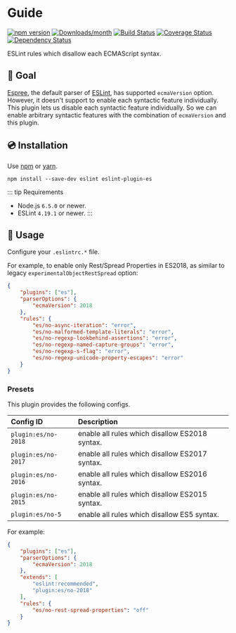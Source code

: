# Guide

[![npm version](https://img.shields.io/npm/v/eslint-plugin-es.svg)](https://www.npmjs.com/package/eslint-plugin-es)
[![Downloads/month](https://img.shields.io/npm/dm/eslint-plugin-es.svg)](http://www.npmtrends.com/eslint-plugin-es)
[![Build Status](https://travis-ci.org/mysticatea/eslint-plugin-es.svg?branch=master)](https://travis-ci.org/mysticatea/eslint-plugin-es)
[![Coverage Status](https://codecov.io/gh/mysticatea/eslint-plugin-es/branch/master/graph/badge.svg)](https://codecov.io/gh/mysticatea/eslint-plugin-es)
[![Dependency Status](https://david-dm.org/mysticatea/eslint-plugin-es.svg)](https://david-dm.org/mysticatea/eslint-plugin-es)

ESLint rules which disallow each ECMAScript syntax.

## 🏁 Goal

[Espree](https://github.com/eslint/espree#readme), the default parser of [ESLint](https://eslint.org/), has supported `ecmaVersion` option.
However, it doesn't support to enable each syntactic feature individually.
This plugin lets us disable each syntactic feature individually.
So we can enable arbitrary syntactic features with the combination of `ecmaVersion` and this plugin.

## 💿 Installation

Use [npm](https://www.npmjs.com/) or [yarn](https://yarnpkg.com/).

```console
npm install --save-dev eslint eslint-plugin-es
```

::: tip Requirements
- Node.js `6.5.0` or newer.
- ESLint `4.19.1` or newer.
:::

## 📖 Usage

Configure your `.eslintrc.*` file.

For example, to enable only Rest/Spread Properties in ES2018, as similar to legacy `experimentalObjectRestSpread` option:

```json
{
    "plugins": ["es"],
    "parserOptions": {
        "ecmaVersion": 2018
    },
    "rules": {
        "es/no-async-iteration": "error",
        "es/no-malformed-template-literals": "error",
        "es/no-regexp-lookbehind-assertions": "error",
        "es/no-regexp-named-capture-groups": "error",
        "es/no-regexp-s-flag": "error",
        "es/no-regexp-unicode-property-escapes": "error"
    }
}
```

### Presets

This plugin provides the following configs.

| Config ID | Description |
|:----------|:------------|
| `plugin:es/no-2018` | enable all rules which disallow ES2018 syntax.
| `plugin:es/no-2017` | enable all rules which disallow ES2017 syntax.
| `plugin:es/no-2016` | enable all rules which disallow ES2016 syntax.
| `plugin:es/no-2015` | enable all rules which disallow ES2015 syntax.
| `plugin:es/no-5` | enable all rules which disallow ES5 syntax.

For example:

```json
{
    "plugins": ["es"],
    "parserOptions": {
        "ecmaVersion": 2018
    },
    "extends": [
        "eslint:recommended",
        "plugin:es/no-2018"
    ],
    "rules": {
        "es/no-rest-spread-properties": "off"
    }
}
```
